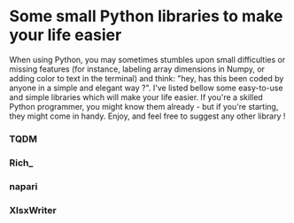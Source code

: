 # Some small Python libraries to make your life easier 

When using Python, you may sometimes stumbles upon small difficulties or missing features 
(for instance, labeling array dimensions in Numpy, or adding color to text in the terminal) and think: "hey, has this been coded by anyone in a simple and elegant way ?". 
I've listed bellow some easy-to-use and simple libraries which will make your life easier. 
If you're a skilled Python programmer, you might know them already - but if you're starting, they might come in handy.
Enjoy, and feel free to suggest any other library !  

### TQDM 

### Rich_ 

### napari

### XlsxWriter 
